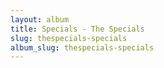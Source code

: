 ```yaml
---
layout: album
title: Specials - The Specials
slug: thespecials-specials
album_slug: thespecials-specials
---
```

